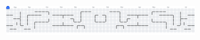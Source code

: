 <!-- Dark mode -->
<picture>
  <source media="(prefers-color-scheme: dark)" srcset="https://raw.githubusercontent.com/rohit0828/rohit0828/output/pacman-contribution-graph-dark.svg">
  <source media="(prefers-color-scheme: light)" srcset="https://raw.githubusercontent.com/rohit0828/rohit0828/output/pacman-contribution-graph.svg">
  <img alt="Pacman contribution graph" src="https://raw.githubusercontent.com/rohit0828/rohit0828/output/pacman-contribution-graph.svg">
</picture>
